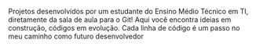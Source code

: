 Projetos desenvolvidos por um estudante do Ensino Médio Técnico em TI, diretamente da sala de aula para o Git! Aqui você encontra ideias em construção, códigos em evolução. Cada linha de código é um passo no meu caminho como futuro desenvolvedor
